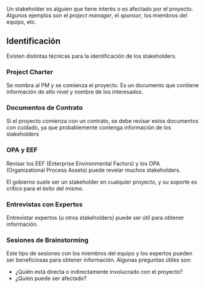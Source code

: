 Un stakeholder es alguien que tiene interés o es afectado por el proyecto. Algunos ejemplos son el *project manager*, el *sponsor*, los miembros del equipo, etc.

## Identificación

Existen distintas técnicas para la identificación de los stakeholders.

### Project Charter

Se nombra al PM y se comienza el proyecto. Es un documento que contiene información de alto nivel y nombre de los interesados.

### Documentos de Contrato

Si el proyecto comienza con un contrato, se debe revisar estos documentos con cuidado, ya que probablemente contenga información de los stakeholders

### OPA y EEF

Revisar los EEF (Enterprise Environmental Factors) y los OPA (Organizational Process Assets) puede revelar muchos stakeholders.

El gobierno suele ser un stakeholder en cualquier proyecto, y su soporte es crítico para el éxito del mismo.

### Entrevistas con Expertos

Entrevistar expertos (u otros stakeholders) puede ser útil para obtener información.

### Sesiones de Brainstorming

Este tipo de sesiones con los miembros del equipo y los expertos pueden ser beneficiosas para obtener información. Algunas preguntas útiles son:

- ¿Quién está directa o indirectamente involucrado con el proyecto?
- ¿Quien puede ser afectado?
